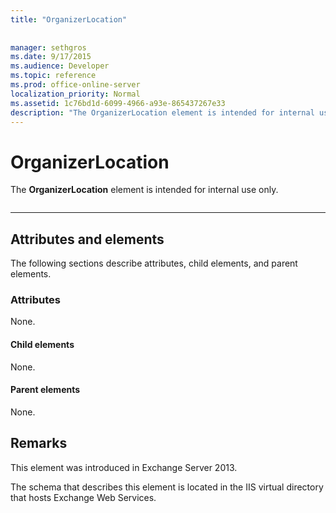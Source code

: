 ```yaml
---
title: "OrganizerLocation"
 
 
manager: sethgros
ms.date: 9/17/2015
ms.audience: Developer
ms.topic: reference
ms.prod: office-online-server
localization_priority: Normal
ms.assetid: 1c76bd1d-6099-4966-a93e-865437267e33
description: "The OrganizerLocation element is intended for internal use only."
---
```


# OrganizerLocation

The **OrganizerLocation** element is intended for internal use only. 
  
```

```

 ****
## Attributes and elements

The following sections describe attributes, child elements, and parent elements.
  
### Attributes

None.
  
#### Child elements

None.
  
#### Parent elements

None.
  
## Remarks

This element was introduced in Exchange Server 2013.
  
The schema that describes this element is located in the IIS virtual directory that hosts Exchange Web Services.
  

